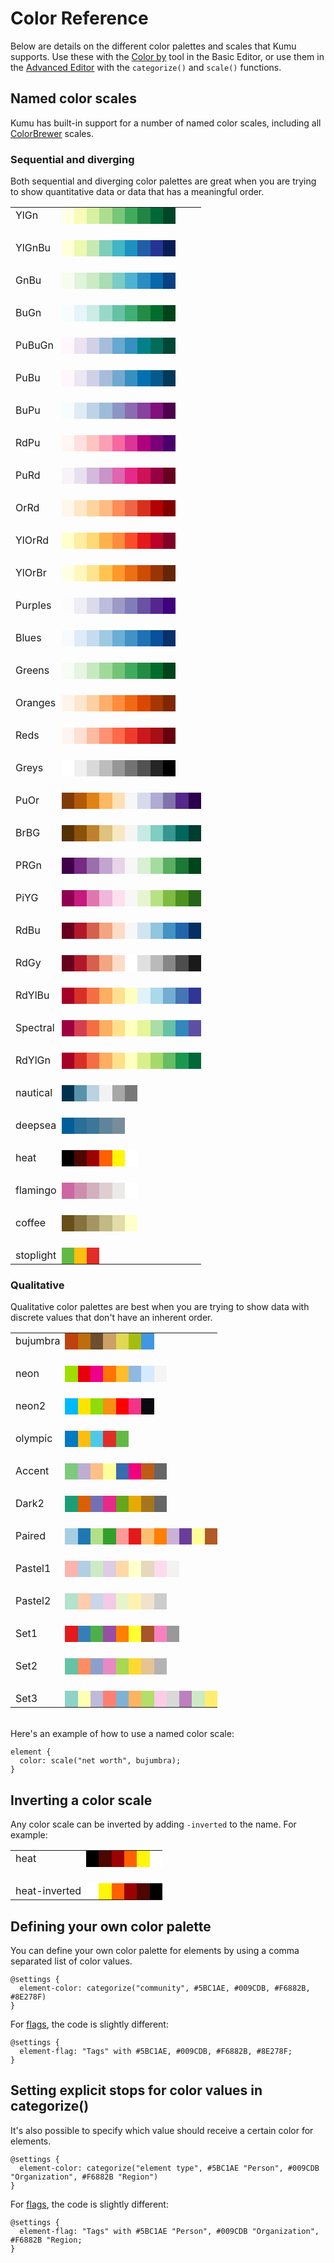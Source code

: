 # Color Reference

Below are details on the different color palettes and scales that Kumu supports. Use these with the [Color by](/guides/decorate.md#color-by) tool in the Basic Editor, or use them in the [Advanced Editor](/guides/decorate.md#decorate-in-the-advanced-editor) with the `categorize()` and `scale()` functions.

## Named color scales
Kumu has built-in support for a number of named color scales, including all [ColorBrewer](http://bl.ocks.org/mbostock/5577023) scales.

### Sequential and diverging
Both sequential and diverging color palettes are great when you are trying to show quantitative data or data that has a meaningful order.

<div class="color-scale">
<table class="table">
  <tbody>
  <tr>
  <td>YlGn</td><td style="background: rgb(255, 255, 229);">&nbsp;</td>
  <td style="background: rgb(247, 252, 185);">&nbsp;</td>
  <td style="background: rgb(217, 240, 163);">&nbsp;</td>
  <td style="background: rgb(173, 221, 142);">&nbsp;</td>
  <td style="background: rgb(120, 198, 121);">&nbsp;</td>
  <td style="background: rgb(65, 171, 93);">&nbsp;</td>
  <td style="background: rgb(35, 132, 67);">&nbsp;</td>
  <td style="background: rgb(0, 104, 55);">&nbsp;</td>
  <td style="background: rgb(0, 69, 41);">&nbsp;</td>
  </tr>
      <tr class="spacer"><td>&nbsp;</td></tr>
  <tr>
  <td>YlGnBu</td><td style="background: rgb(255, 255, 217);">&nbsp;</td>
  <td style="background: rgb(237, 248, 177);">&nbsp;</td>
  <td style="background: rgb(199, 233, 180);">&nbsp;</td>
  <td style="background: rgb(127, 205, 187);">&nbsp;</td>
  <td style="background: rgb(65, 182, 196);">&nbsp;</td>
  <td style="background: rgb(29, 145, 192);">&nbsp;</td>
  <td style="background: rgb(34, 94, 168);">&nbsp;</td>
  <td style="background: rgb(37, 52, 148);">&nbsp;</td>
  <td style="background: rgb(8, 29, 88);">&nbsp;</td>
  </tr>
      <tr class="spacer"><td>&nbsp;</td></tr>
  <tr>
  <td>GnBu</td><td style="background: rgb(247, 252, 240);">&nbsp;</td>
  <td style="background: rgb(224, 243, 219);">&nbsp;</td>
  <td style="background: rgb(204, 235, 197);">&nbsp;</td>
  <td style="background: rgb(168, 221, 181);">&nbsp;</td>
  <td style="background: rgb(123, 204, 196);">&nbsp;</td>
  <td style="background: rgb(78, 179, 211);">&nbsp;</td>
  <td style="background: rgb(43, 140, 190);">&nbsp;</td>
  <td style="background: rgb(8, 104, 172);">&nbsp;</td>
  <td style="background: rgb(8, 64, 129);">&nbsp;</td>
  </tr>
      <tr class="spacer"><td>&nbsp;</td></tr>
  <tr>
  <td>BuGn</td><td style="background: rgb(247, 252, 253);">&nbsp;</td>
  <td style="background: rgb(229, 245, 249);">&nbsp;</td>
  <td style="background: rgb(204, 236, 230);">&nbsp;</td>
  <td style="background: rgb(153, 216, 201);">&nbsp;</td>
  <td style="background: rgb(102, 194, 164);">&nbsp;</td>
  <td style="background: rgb(65, 174, 118);">&nbsp;</td>
  <td style="background: rgb(35, 139, 69);">&nbsp;</td>
  <td style="background: rgb(0, 109, 44);">&nbsp;</td>
  <td style="background: rgb(0, 68, 27);">&nbsp;</td>
  </tr>
      <tr class="spacer"><td>&nbsp;</td></tr>
  <tr>
  <td>PuBuGn</td><td style="background: rgb(255, 247, 251);">&nbsp;</td>
  <td style="background: rgb(236, 226, 240);">&nbsp;</td>
  <td style="background: rgb(208, 209, 230);">&nbsp;</td>
  <td style="background: rgb(166, 189, 219);">&nbsp;</td>
  <td style="background: rgb(103, 169, 207);">&nbsp;</td>
  <td style="background: rgb(54, 144, 192);">&nbsp;</td>
  <td style="background: rgb(2, 129, 138);">&nbsp;</td>
  <td style="background: rgb(1, 108, 89);">&nbsp;</td>
  <td style="background: rgb(1, 70, 54);">&nbsp;</td>
  </tr>
      <tr class="spacer"><td>&nbsp;</td></tr>
  <tr>
  <td>PuBu</td><td style="background: rgb(255, 247, 251);">&nbsp;</td>
  <td style="background: rgb(236, 231, 242);">&nbsp;</td>
  <td style="background: rgb(208, 209, 230);">&nbsp;</td>
  <td style="background: rgb(166, 189, 219);">&nbsp;</td>
  <td style="background: rgb(116, 169, 207);">&nbsp;</td>
  <td style="background: rgb(54, 144, 192);">&nbsp;</td>
  <td style="background: rgb(5, 112, 176);">&nbsp;</td>
  <td style="background: rgb(4, 90, 141);">&nbsp;</td>
  <td style="background: rgb(2, 56, 88);">&nbsp;</td>
  </tr>
      <tr class="spacer"><td>&nbsp;</td></tr>
  <tr>
  <td>BuPu</td><td style="background: rgb(247, 252, 253);">&nbsp;</td>
  <td style="background: rgb(224, 236, 244);">&nbsp;</td>
  <td style="background: rgb(191, 211, 230);">&nbsp;</td>
  <td style="background: rgb(158, 188, 218);">&nbsp;</td>
  <td style="background: rgb(140, 150, 198);">&nbsp;</td>
  <td style="background: rgb(140, 107, 177);">&nbsp;</td>
  <td style="background: rgb(136, 65, 157);">&nbsp;</td>
  <td style="background: rgb(129, 15, 124);">&nbsp;</td>
  <td style="background: rgb(77, 0, 75);">&nbsp;</td>
  </tr>
      <tr class="spacer"><td>&nbsp;</td></tr>
  <tr>
  <td>RdPu</td><td style="background: rgb(255, 247, 243);">&nbsp;</td>
  <td style="background: rgb(253, 224, 221);">&nbsp;</td>
  <td style="background: rgb(252, 197, 192);">&nbsp;</td>
  <td style="background: rgb(250, 159, 181);">&nbsp;</td>
  <td style="background: rgb(247, 104, 161);">&nbsp;</td>
  <td style="background: rgb(221, 52, 151);">&nbsp;</td>
  <td style="background: rgb(174, 1, 126);">&nbsp;</td>
  <td style="background: rgb(122, 1, 119);">&nbsp;</td>
  <td style="background: rgb(73, 0, 106);">&nbsp;</td>
  </tr>
      <tr class="spacer"><td>&nbsp;</td></tr>
  <tr>
  <td>PuRd</td><td style="background: rgb(247, 244, 249);">&nbsp;</td>
  <td style="background: rgb(231, 225, 239);">&nbsp;</td>
  <td style="background: rgb(212, 185, 218);">&nbsp;</td>
  <td style="background: rgb(201, 148, 199);">&nbsp;</td>
  <td style="background: rgb(223, 101, 176);">&nbsp;</td>
  <td style="background: rgb(231, 41, 138);">&nbsp;</td>
  <td style="background: rgb(206, 18, 86);">&nbsp;</td>
  <td style="background: rgb(152, 0, 67);">&nbsp;</td>
  <td style="background: rgb(103, 0, 31);">&nbsp;</td>
  </tr>
      <tr class="spacer"><td>&nbsp;</td></tr>
  <tr>
  <td>OrRd</td><td style="background: rgb(255, 247, 236);">&nbsp;</td>
  <td style="background: rgb(254, 232, 200);">&nbsp;</td>
  <td style="background: rgb(253, 212, 158);">&nbsp;</td>
  <td style="background: rgb(253, 187, 132);">&nbsp;</td>
  <td style="background: rgb(252, 141, 89);">&nbsp;</td>
  <td style="background: rgb(239, 101, 72);">&nbsp;</td>
  <td style="background: rgb(215, 48, 31);">&nbsp;</td>
  <td style="background: rgb(179, 0, 0);">&nbsp;</td>
  <td style="background: rgb(127, 0, 0);">&nbsp;</td>
  </tr>
      <tr class="spacer"><td>&nbsp;</td></tr>
  <tr>
  <td>YlOrRd</td><td style="background: rgb(255, 255, 204);">&nbsp;</td>
  <td style="background: rgb(255, 237, 160);">&nbsp;</td>
  <td style="background: rgb(254, 217, 118);">&nbsp;</td>
  <td style="background: rgb(254, 178, 76);">&nbsp;</td>
  <td style="background: rgb(253, 141, 60);">&nbsp;</td>
  <td style="background: rgb(252, 78, 42);">&nbsp;</td>
  <td style="background: rgb(227, 26, 28);">&nbsp;</td>
  <td style="background: rgb(189, 0, 38);">&nbsp;</td>
  <td style="background: rgb(128, 0, 38);">&nbsp;</td>
  </tr>
      <tr class="spacer"><td>&nbsp;</td></tr>
  <tr>
  <td>YlOrBr</td><td style="background: rgb(255, 255, 229);">&nbsp;</td>
  <td style="background: rgb(255, 247, 188);">&nbsp;</td>
  <td style="background: rgb(254, 227, 145);">&nbsp;</td>
  <td style="background: rgb(254, 196, 79);">&nbsp;</td>
  <td style="background: rgb(254, 153, 41);">&nbsp;</td>
  <td style="background: rgb(236, 112, 20);">&nbsp;</td>
  <td style="background: rgb(204, 76, 2);">&nbsp;</td>
  <td style="background: rgb(153, 52, 4);">&nbsp;</td>
  <td style="background: rgb(102, 37, 6);">&nbsp;</td>
  </tr>
      <tr class="spacer"><td>&nbsp;</td></tr>
  <tr>
  <td>Purples</td><td style="background: rgb(252, 251, 253);">&nbsp;</td>
  <td style="background: rgb(239, 237, 245);">&nbsp;</td>
  <td style="background: rgb(218, 218, 235);">&nbsp;</td>
  <td style="background: rgb(188, 189, 220);">&nbsp;</td>
  <td style="background: rgb(158, 154, 200);">&nbsp;</td>
  <td style="background: rgb(128, 125, 186);">&nbsp;</td>
  <td style="background: rgb(106, 81, 163);">&nbsp;</td>
  <td style="background: rgb(84, 39, 143);">&nbsp;</td>
  <td style="background: rgb(63, 0, 125);">&nbsp;</td>
  </tr>
      <tr class="spacer"><td>&nbsp;</td></tr>
  <tr>
  <td>Blues</td><td style="background: rgb(247, 251, 255);">&nbsp;</td>
  <td style="background: rgb(222, 235, 247);">&nbsp;</td>
  <td style="background: rgb(198, 219, 239);">&nbsp;</td>
  <td style="background: rgb(158, 202, 225);">&nbsp;</td>
  <td style="background: rgb(107, 174, 214);">&nbsp;</td>
  <td style="background: rgb(66, 146, 198);">&nbsp;</td>
  <td style="background: rgb(33, 113, 181);">&nbsp;</td>
  <td style="background: rgb(8, 81, 156);">&nbsp;</td>
  <td style="background: rgb(8, 48, 107);">&nbsp;</td>
  </tr>
      <tr class="spacer"><td>&nbsp;</td></tr>
  <tr>
  <td>Greens</td><td style="background: rgb(247, 252, 245);">&nbsp;</td>
  <td style="background: rgb(229, 245, 224);">&nbsp;</td>
  <td style="background: rgb(199, 233, 192);">&nbsp;</td>
  <td style="background: rgb(161, 217, 155);">&nbsp;</td>
  <td style="background: rgb(116, 196, 118);">&nbsp;</td>
  <td style="background: rgb(65, 171, 93);">&nbsp;</td>
  <td style="background: rgb(35, 139, 69);">&nbsp;</td>
  <td style="background: rgb(0, 109, 44);">&nbsp;</td>
  <td style="background: rgb(0, 68, 27);">&nbsp;</td>
  </tr>
      <tr class="spacer"><td>&nbsp;</td></tr>
  <tr>
  <td>Oranges</td><td style="background: rgb(255, 245, 235);">&nbsp;</td>
  <td style="background: rgb(254, 230, 206);">&nbsp;</td>
  <td style="background: rgb(253, 208, 162);">&nbsp;</td>
  <td style="background: rgb(253, 174, 107);">&nbsp;</td>
  <td style="background: rgb(253, 141, 60);">&nbsp;</td>
  <td style="background: rgb(241, 105, 19);">&nbsp;</td>
  <td style="background: rgb(217, 72, 1);">&nbsp;</td>
  <td style="background: rgb(166, 54, 3);">&nbsp;</td>
  <td style="background: rgb(127, 39, 4);">&nbsp;</td>
  </tr>
      <tr class="spacer"><td>&nbsp;</td></tr>
  <tr>
  <td>Reds</td><td style="background: rgb(255, 245, 240);">&nbsp;</td>
  <td style="background: rgb(254, 224, 210);">&nbsp;</td>
  <td style="background: rgb(252, 187, 161);">&nbsp;</td>
  <td style="background: rgb(252, 146, 114);">&nbsp;</td>
  <td style="background: rgb(251, 106, 74);">&nbsp;</td>
  <td style="background: rgb(239, 59, 44);">&nbsp;</td>
  <td style="background: rgb(203, 24, 29);">&nbsp;</td>
  <td style="background: rgb(165, 15, 21);">&nbsp;</td>
  <td style="background: rgb(103, 0, 13);">&nbsp;</td>
  </tr>
      <tr class="spacer"><td>&nbsp;</td></tr>
  <tr>
  <td>Greys</td><td style="background: rgb(255, 255, 255);">&nbsp;</td>
  <td style="background: rgb(240, 240, 240);">&nbsp;</td>
  <td style="background: rgb(217, 217, 217);">&nbsp;</td>
  <td style="background: rgb(189, 189, 189);">&nbsp;</td>
  <td style="background: rgb(150, 150, 150);">&nbsp;</td>
  <td style="background: rgb(115, 115, 115);">&nbsp;</td>
  <td style="background: rgb(82, 82, 82);">&nbsp;</td>
  <td style="background: rgb(37, 37, 37);">&nbsp;</td>
  <td style="background: rgb(0, 0, 0);">&nbsp;</td>
  </tr>
  <tr class="spacer"><td>&nbsp;</td></tr>
  <tr>
  <td>PuOr</td><td style="background: rgb(127, 59, 8);">&nbsp;</td>
  <td style="background: rgb(179, 88, 6);">&nbsp;</td>
  <td style="background: rgb(224, 130, 20);">&nbsp;</td>
  <td style="background: rgb(253, 184, 99);">&nbsp;</td>
  <td style="background: rgb(254, 224, 182);">&nbsp;</td>
  <td style="background: rgb(247, 247, 247);">&nbsp;</td>
  <td style="background: rgb(216, 218, 235);">&nbsp;</td>
  <td style="background: rgb(178, 171, 210);">&nbsp;</td>
  <td style="background: rgb(128, 115, 172);">&nbsp;</td>
  <td style="background: rgb(84, 39, 136);">&nbsp;</td>
  <td style="background: rgb(45, 0, 75);">&nbsp;</td>
  </tr>
  <tr class="spacer"><td>&nbsp;</td></tr>
  <tr>
  <td>BrBG</td><td style="background: rgb(84, 48, 5);">&nbsp;</td>
  <td style="background: rgb(140, 81, 10);">&nbsp;</td>
  <td style="background: rgb(191, 129, 45);">&nbsp;</td>
  <td style="background: rgb(223, 194, 125);">&nbsp;</td>
  <td style="background: rgb(246, 232, 195);">&nbsp;</td>
  <td style="background: rgb(245, 245, 245);">&nbsp;</td>
  <td style="background: rgb(199, 234, 229);">&nbsp;</td>
  <td style="background: rgb(128, 205, 193);">&nbsp;</td>
  <td style="background: rgb(53, 151, 143);">&nbsp;</td>
  <td style="background: rgb(1, 102, 94);">&nbsp;</td>
  <td style="background: rgb(0, 60, 48);">&nbsp;</td>
  </tr>
  <tr class="spacer"><td>&nbsp;</td></tr>
  <tr>
  <td>PRGn</td><td style="background: rgb(64, 0, 75);">&nbsp;</td>
  <td style="background: rgb(118, 42, 131);">&nbsp;</td>
  <td style="background: rgb(153, 112, 171);">&nbsp;</td>
  <td style="background: rgb(194, 165, 207);">&nbsp;</td>
  <td style="background: rgb(231, 212, 232);">&nbsp;</td>
  <td style="background: rgb(247, 247, 247);">&nbsp;</td>
  <td style="background: rgb(217, 240, 211);">&nbsp;</td>
  <td style="background: rgb(166, 219, 160);">&nbsp;</td>
  <td style="background: rgb(90, 174, 97);">&nbsp;</td>
  <td style="background: rgb(27, 120, 55);">&nbsp;</td>
  <td style="background: rgb(0, 68, 27);">&nbsp;</td>
  </tr>
  <tr class="spacer"><td>&nbsp;</td></tr>
  <tr>
  <td>PiYG</td><td style="background: rgb(142, 1, 82);">&nbsp;</td>
  <td style="background: rgb(197, 27, 125);">&nbsp;</td>
  <td style="background: rgb(222, 119, 174);">&nbsp;</td>
  <td style="background: rgb(241, 182, 218);">&nbsp;</td>
  <td style="background: rgb(253, 224, 239);">&nbsp;</td>
  <td style="background: rgb(247, 247, 247);">&nbsp;</td>
  <td style="background: rgb(230, 245, 208);">&nbsp;</td>
  <td style="background: rgb(184, 225, 134);">&nbsp;</td>
  <td style="background: rgb(127, 188, 65);">&nbsp;</td>
  <td style="background: rgb(77, 146, 33);">&nbsp;</td>
  <td style="background: rgb(39, 100, 25);">&nbsp;</td>
  </tr>
  <tr class="spacer"><td>&nbsp;</td></tr>
  <tr>
  <td>RdBu</td><td style="background: rgb(103, 0, 31);">&nbsp;</td>
  <td style="background: rgb(178, 24, 43);">&nbsp;</td>
  <td style="background: rgb(214, 96, 77);">&nbsp;</td>
  <td style="background: rgb(244, 165, 130);">&nbsp;</td>
  <td style="background: rgb(253, 219, 199);">&nbsp;</td>
  <td style="background: rgb(247, 247, 247);">&nbsp;</td>
  <td style="background: rgb(209, 229, 240);">&nbsp;</td>
  <td style="background: rgb(146, 197, 222);">&nbsp;</td>
  <td style="background: rgb(67, 147, 195);">&nbsp;</td>
  <td style="background: rgb(33, 102, 172);">&nbsp;</td>
  <td style="background: rgb(5, 48, 97);">&nbsp;</td>
  </tr>
  <tr class="spacer"><td>&nbsp;</td></tr>
  <tr>
  <td>RdGy</td><td style="background: rgb(103, 0, 31);">&nbsp;</td>
  <td style="background: rgb(178, 24, 43);">&nbsp;</td>
  <td style="background: rgb(214, 96, 77);">&nbsp;</td>
  <td style="background: rgb(244, 165, 130);">&nbsp;</td>
  <td style="background: rgb(253, 219, 199);">&nbsp;</td>
  <td style="background: rgb(255, 255, 255);">&nbsp;</td>
  <td style="background: rgb(224, 224, 224);">&nbsp;</td>
  <td style="background: rgb(186, 186, 186);">&nbsp;</td>
  <td style="background: rgb(135, 135, 135);">&nbsp;</td>
  <td style="background: rgb(77, 77, 77);">&nbsp;</td>
  <td style="background: rgb(26, 26, 26);">&nbsp;</td>
  </tr>
  <tr class="spacer"><td>&nbsp;</td></tr>
  <tr>
  <td>RdYlBu</td><td style="background: rgb(165, 0, 38);">&nbsp;</td>
  <td style="background: rgb(215, 48, 39);">&nbsp;</td>
  <td style="background: rgb(244, 109, 67);">&nbsp;</td>
  <td style="background: rgb(253, 174, 97);">&nbsp;</td>
  <td style="background: rgb(254, 224, 144);">&nbsp;</td>
  <td style="background: rgb(255, 255, 191);">&nbsp;</td>
  <td style="background: rgb(224, 243, 248);">&nbsp;</td>
  <td style="background: rgb(171, 217, 233);">&nbsp;</td>
  <td style="background: rgb(116, 173, 209);">&nbsp;</td>
  <td style="background: rgb(69, 117, 180);">&nbsp;</td>
  <td style="background: rgb(49, 54, 149);">&nbsp;</td>
  </tr>
  <tr class="spacer"><td>&nbsp;</td></tr>
  <tr>
  <td>Spectral</td><td style="background: rgb(158, 1, 66);">&nbsp;</td>
  <td style="background: rgb(213, 62, 79);">&nbsp;</td>
  <td style="background: rgb(244, 109, 67);">&nbsp;</td>
  <td style="background: rgb(253, 174, 97);">&nbsp;</td>
  <td style="background: rgb(254, 224, 139);">&nbsp;</td>
  <td style="background: rgb(255, 255, 191);">&nbsp;</td>
  <td style="background: rgb(230, 245, 152);">&nbsp;</td>
  <td style="background: rgb(171, 221, 164);">&nbsp;</td>
  <td style="background: rgb(102, 194, 165);">&nbsp;</td>
  <td style="background: rgb(50, 136, 189);">&nbsp;</td>
  <td style="background: rgb(94, 79, 162);">&nbsp;</td>
  </tr>
  <tr class="spacer"><td>&nbsp;</td></tr>
  <tr>
  <td>RdYlGn</td><td style="background: rgb(165, 0, 38);">&nbsp;</td>
  <td style="background: rgb(215, 48, 39);">&nbsp;</td>
  <td style="background: rgb(244, 109, 67);">&nbsp;</td>
  <td style="background: rgb(253, 174, 97);">&nbsp;</td>
  <td style="background: rgb(254, 224, 139);">&nbsp;</td>
  <td style="background: rgb(255, 255, 191);">&nbsp;</td>
  <td style="background: rgb(217, 239, 139);">&nbsp;</td>
  <td style="background: rgb(166, 217, 106);">&nbsp;</td>
  <td style="background: rgb(102, 189, 99);">&nbsp;</td>
  <td style="background: rgb(26, 152, 80);">&nbsp;</td>
  <td style="background: rgb(0, 104, 55);">&nbsp;</td>
  </tr>
  <tr class="spacer"><td>&nbsp;</td></tr>
    <tr>
      <td>nautical</td>
      <td style="background: #003250;">&nbsp;</td>
      <td style="background: #5893ac;">&nbsp;</td>
      <td style="background: #bbd2e0;">&nbsp;</td>
      <td style="background: #f2f2f5;">&nbsp;</td>
      <td style="background: #a7a7a7;">&nbsp;</td>
      <td style="background: #787878;">&nbsp;</td>
    </tr>
    <tr class="spacer"><td>&nbsp;</td></tr>
    <tr>
      <td>deepsea</td>
      <td style="background: #005F98;">&nbsp;</td>
      <td style="background: #296F98;">&nbsp;</td>
      <td style="background: #3C779A;">&nbsp;</td>
      <td style="background: #60849A;">&nbsp;</td>
      <td style="background: #788D9A;">&nbsp;</td>
    </tr>
    <tr class="spacer"><td>&nbsp;</td></tr>
    <tr>
      <td>heat</td>
      <td style="background: #000000;">&nbsp;</td>
      <td style="background: #4D0600;">&nbsp;</td>
      <td style="background: #9C0200;">&nbsp;</td>
      <td style="background: #FF6100;">&nbsp;</td>
      <td style="background: #FFF60B;">&nbsp;</td>
      <td style="background: #FFFFFF;">&nbsp;</td>
    </tr>
    <tr class="spacer"><td>&nbsp;</td></tr>
    <tr>
      <td>flamingo</td>
      <td style="background: #CC66A4;">&nbsp;</td>
      <td style="background: #CE8DAD;">&nbsp;</td>
      <td style="background: #D4AFBD;">&nbsp;</td>
      <td style="background: #DECED2;">&nbsp;</td>
      <td style="background: #EDE9E9;">&nbsp;</td>
      <td style="background: #FFFFFF;">&nbsp;</td>
    </tr>
    <tr class="spacer"><td>&nbsp;</td></tr>
    <tr>
      <td>coffee</td>
      <td style="background: #684F19;">&nbsp;</td>
      <td style="background: #86723D;">&nbsp;</td>
      <td style="background: #A49561;">&nbsp;</td>
      <td style="background: #C3B984;">&nbsp;</td>
      <td style="background: #E1DCA8;">&nbsp;</td>
      <td style="background: #FFFFCC;">&nbsp;</td>
    </tr>
    <tr class="spacer"><td>&nbsp;</td></tr>
    <tr>
      <td>stoplight</td>
      <td style="background: #62B944;">&nbsp;</td>
      <td style="background: #FDBE0F;">&nbsp;</td>
      <td style="background: #E02D28;">&nbsp;</td>
    </tr>
  </tbody>
</table>      
</div>

### Qualitative

Qualitative color palettes are best when you are trying to show data with discrete values that don't have an inherent order.

<div class="color-scale">
<table class="table">
  <tbody>
    <tr>
      <td>bujumbra</td>
      <td style="background: #BE420E;">&nbsp;</td>
      <td style="background: #BE6D0E;">&nbsp;</td>
      <td style="background: #6B4F2E;">&nbsp;</td>
      <td style="background: #CCA066;">&nbsp;</td>
      <td style="background: #E0D752;">&nbsp;</td>
      <td style="background: #A5BE0E;">&nbsp;</td>
      <td style="background: #4197E3;">&nbsp;</td>
    </tr>
    <tr class="spacer"><td>&nbsp;</td></tr>
    <tr>
      <td>neon</td>
      <td style="background: #9FDE00;">&nbsp;</td>
      <td style="background: #E7000C;">&nbsp;</td>
      <td style="background: #EC008C;">&nbsp;</td>
      <td style="background: #FF7404;">&nbsp;</td>
      <td style="background: #FFBE2A;">&nbsp;</td>
      <td style="background: #8FB9E1;">&nbsp;</td>
      <td style="background: #D5EAFF;">&nbsp;</td>
      <td style="background: #F6F4F4;">&nbsp;</td>
    </tr>
    <tr class="spacer"><td>&nbsp;</td></tr>
    <tr>
      <td>neon2</td>
      <td style="background: #00B9FC;">&nbsp;</td>
      <td style="background: #FEE300;">&nbsp;</td>
      <td style="background: #8EDC0C;">&nbsp;</td>
      <td style="background: #F69010;">&nbsp;</td>
      <td style="background: #FD0100;">&nbsp;</td>
      <td style="background: #F33389;">&nbsp;</td>
      <td style="background: #0B080F;">&nbsp;</td>
    </tr>
    <tr class="spacer"><td>&nbsp;</td></tr>
    <tr>
      <td>olympic</td>
      <td style="background: #007AC3;">&nbsp;</td>
      <td style="background: #FDBE0F;">&nbsp;</td>
      <td style="background: #4CC9E9;">&nbsp;</td>
      <td style="background: #E02D28;">&nbsp;</td>
      <td style="background: #62B944;">&nbsp;</td>
    </tr>
    <tr class="spacer"><td>&nbsp;</td></tr>
    <tr>
    <td>Accent</td><td style="background: rgb(127, 201, 127);">&nbsp;</td>
    <td style="background: rgb(190, 174, 212);">&nbsp;</td>
    <td style="background: rgb(253, 192, 134);">&nbsp;</td>
    <td style="background: rgb(255, 255, 153);">&nbsp;</td>
    <td style="background: rgb(56, 108, 176);">&nbsp;</td>
    <td style="background: rgb(240, 2, 127);">&nbsp;</td>
    <td style="background: rgb(191, 91, 23);">&nbsp;</td>
    <td style="background: rgb(102, 102, 102);">&nbsp;</td>
    </tr>
    <tr class="spacer"><td>&nbsp;</td></tr>
    <tr>
    <td>Dark2</td><td style="background: rgb(27, 158, 119);">&nbsp;</td>
    <td style="background: rgb(217, 95, 2);">&nbsp;</td>
    <td style="background: rgb(117, 112, 179);">&nbsp;</td>
    <td style="background: rgb(231, 41, 138);">&nbsp;</td>
    <td style="background: rgb(102, 166, 30);">&nbsp;</td>
    <td style="background: rgb(230, 171, 2);">&nbsp;</td>
    <td style="background: rgb(166, 118, 29);">&nbsp;</td>
    <td style="background: rgb(102, 102, 102);">&nbsp;</td>
    </tr>
    <tr class="spacer"><td>&nbsp;</td></tr>
    <tr>
    <td>Paired</td><td style="background: rgb(166, 206, 227);">&nbsp;</td>
    <td style="background: rgb(31, 120, 180);">&nbsp;</td>
    <td style="background: rgb(178, 223, 138);">&nbsp;</td>
    <td style="background: rgb(51, 160, 44);">&nbsp;</td>
    <td style="background: rgb(251, 154, 153);">&nbsp;</td>
    <td style="background: rgb(227, 26, 28);">&nbsp;</td>
    <td style="background: rgb(253, 191, 111);">&nbsp;</td>
    <td style="background: rgb(255, 127, 0);">&nbsp;</td>
    <td style="background: rgb(202, 178, 214);">&nbsp;</td>
    <td style="background: rgb(106, 61, 154);">&nbsp;</td>
    <td style="background: rgb(255, 255, 153);">&nbsp;</td>
    <td style="background: rgb(177, 89, 40);">&nbsp;</td>
    </tr>
    <tr class="spacer"><td>&nbsp;</td></tr>
    <tr>
    <td>Pastel1</td><td style="background: rgb(251, 180, 174);">&nbsp;</td>
    <td style="background: rgb(179, 205, 227);">&nbsp;</td>
    <td style="background: rgb(204, 235, 197);">&nbsp;</td>
    <td style="background: rgb(222, 203, 228);">&nbsp;</td>
    <td style="background: rgb(254, 217, 166);">&nbsp;</td>
    <td style="background: rgb(255, 255, 204);">&nbsp;</td>
    <td style="background: rgb(229, 216, 189);">&nbsp;</td>
    <td style="background: rgb(253, 218, 236);">&nbsp;</td>
    <td style="background: rgb(242, 242, 242);">&nbsp;</td>
    </tr>
    <tr class="spacer"><td>&nbsp;</td></tr>
    <tr>
    <td>Pastel2</td><td style="background: rgb(179, 226, 205);">&nbsp;</td>
    <td style="background: rgb(253, 205, 172);">&nbsp;</td>
    <td style="background: rgb(203, 213, 232);">&nbsp;</td>
    <td style="background: rgb(244, 202, 228);">&nbsp;</td>
    <td style="background: rgb(230, 245, 201);">&nbsp;</td>
    <td style="background: rgb(255, 242, 174);">&nbsp;</td>
    <td style="background: rgb(241, 226, 204);">&nbsp;</td>
    <td style="background: rgb(204, 204, 204);">&nbsp;</td>
    </tr>
    <tr class="spacer"><td>&nbsp;</td></tr>
    <tr>
    <td>Set1</td><td style="background: rgb(228, 26, 28);">&nbsp;</td>
    <td style="background: rgb(55, 126, 184);">&nbsp;</td>
    <td style="background: rgb(77, 175, 74);">&nbsp;</td>
    <td style="background: rgb(152, 78, 163);">&nbsp;</td>
    <td style="background: rgb(255, 127, 0);">&nbsp;</td>
    <td style="background: rgb(255, 255, 51);">&nbsp;</td>
    <td style="background: rgb(166, 86, 40);">&nbsp;</td>
    <td style="background: rgb(247, 129, 191);">&nbsp;</td>
    <td style="background: rgb(153, 153, 153);">&nbsp;</td>
    </tr>
    <tr class="spacer"><td>&nbsp;</td></tr>
    <tr>
    <td>Set2</td><td style="background: rgb(102, 194, 165);">&nbsp;</td>
    <td style="background: rgb(252, 141, 98);">&nbsp;</td>
    <td style="background: rgb(141, 160, 203);">&nbsp;</td>
    <td style="background: rgb(231, 138, 195);">&nbsp;</td>
    <td style="background: rgb(166, 216, 84);">&nbsp;</td>
    <td style="background: rgb(255, 217, 47);">&nbsp;</td>
    <td style="background: rgb(229, 196, 148);">&nbsp;</td>
    <td style="background: rgb(179, 179, 179);">&nbsp;</td>
    </tr>
    <tr class="spacer"><td>&nbsp;</td></tr>
    <tr>
    <td>Set3</td><td style="background: rgb(141, 211, 199);">&nbsp;</td>
    <td style="background: rgb(255, 255, 179);">&nbsp;</td>
    <td style="background: rgb(190, 186, 218);">&nbsp;</td>
    <td style="background: rgb(251, 128, 114);">&nbsp;</td>
    <td style="background: rgb(128, 177, 211);">&nbsp;</td>
    <td style="background: rgb(253, 180, 98);">&nbsp;</td>
    <td style="background: rgb(179, 222, 105);">&nbsp;</td>
    <td style="background: rgb(252, 205, 229);">&nbsp;</td>
    <td style="background: rgb(217, 217, 217);">&nbsp;</td>
    <td style="background: rgb(188, 128, 189);">&nbsp;</td>
    <td style="background: rgb(204, 235, 197);">&nbsp;</td>
    <td style="background: rgb(255, 237, 111);">&nbsp;</td>
    </tr>
  </tbody>
</table>      
</div>

<br />
Here's an example of how to use a named color scale:

```
element {
  color: scale("net worth", bujumbra);
}
```

## Inverting a color scale

Any color scale can be inverted by adding `-inverted` to the name. For example:

<div class="color-scale">
<table class="table">
  <tbody>
    <tr>
      <td>heat</td>
      <td style="background: #000000;">&nbsp;</td>
      <td style="background: #4D0600;">&nbsp;</td>
      <td style="background: #9C0200;">&nbsp;</td>
      <td style="background: #FF6100;">&nbsp;</td>
      <td style="background: #FFF60B;">&nbsp;</td>
      <td style="background: #FFFFFF;">&nbsp;</td>
    </tr>
    <tr class="spacer"><td>&nbsp;</td></tr>
    <tr>
      <td>heat-inverted</td>
      <td style="background: #FFFFFF;">&nbsp;</td>
      <td style="background: #FFF60B;">&nbsp;</td>
      <td style="background: #FF6100;">&nbsp;</td>
      <td style="background: #9C0200;">&nbsp;</td>
      <td style="background: #4D0600;">&nbsp;</td>
      <td style="background: #000000;">&nbsp;</td>
    </tr>
  </tbody>
</table>      
</div>

## Defining your own color palette

You can define your own color palette for elements by using a comma separated list of color values.

```
@settings {
  element-color: categorize("community", #5BC1AE, #009CDB, #F6882B, #8E278F)
}
```

For [flags](/guides/flags.html), the code is slightly different: 

```
@settings {
  element-flag: "Tags" with #5BC1AE, #009CDB, #F6882B, #8E278F;
}
```

## Setting explicit stops for color values in categorize()

It's also possible to specify which value should receive a certain color for elements.

```
@settings {
  element-color: categorize("element type", #5BC1AE "Person", #009CDB "Organization", #F6882B "Region")
}
```

For [flags](/guides/flags.html), the code is slightly different: 

```
@settings {
  element-flag: "Tags" with #5BC1AE "Person", #009CDB "Organization", #F6882B "Region;
}
```
